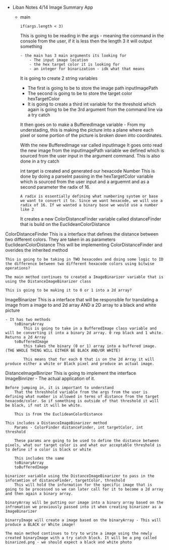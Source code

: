 - Liban Notes 
4/14
Image Summary App
    -   main

            if(args.length < 3)
        This is going to be reading in the args - meaning the command in the console from the user, if it is less then the length 3 it will output something

            - the main has 3 main arguments its looking for
                - The input image location
                - the hex target color it is looking for
                - an integer for binarization - idk what that means 

        It is going to create 2 string variables 
        -   The first is going to be to store the image path
            inputImagePath
        - The second is going to be to store the target color
            hexTargetColor
        - It is going to create a third int variable for the threshold which again is going to be the 3rd argument from the command line via a try catch 

        It then goes on to make a BufferedImage variable
            -   From my understading, this is making the picture into a plane where each pixel or some portion of the picture is broken down into coordinates. 
        
        With the new BufferedImage var called inputImage
            It goes onto read the new image from the inputImagePath variable we defined which is sourced from the user input in the argument command. This is also done in a try catch 
    
        int target is created and generated our hexacode Number
            This is done by doing a parseInt passing in the hexTargetColor variable which is sourced from the user input and a arguemnt and as a second parameter the radix of 16.
            
            A radix is essentially defining what numbering system or base we want to convert it to. Since we want hexacode, we will use a radix of 16. If we wanted a binary base we would use a number like 2

        It creates a new ColorDistanceFinder variable called distanceFinder that is build on the EuclideanColorDistance

ColorDistanceFinder
    This is a interface that defines the distance between two different colors. They are taken in as parameters
EuclideanColorDistance
    This will be implementing ColorDistanceFinder and overides the inherited method

    This is going to be taking in TWO hexacodes and doing some logic to ID the difference between two different hexacode colors using bitwise operations?

    The main method continues to created a ImageBinarizer variable that is using the DistanceImageBinarizer class

    This is going to be making it to 0 or 1 into a 2d array? 

ImageBinarizer 
    This is a interface that will be responsible for translating a image from a image to and 2d array AND a 2D array to a black and white picture

    - It has two methods
        toBinaryArray
            This is going to take in a BufferedImage class variable and will be converting it into a binary 2d array. 0 rep black and 1 white. Returns a 2d Array
        toBufferedImage
            this takes the binary (0 or 1) array into a buffered image. (THE WHOLE THING WILL EITHER BE BLACK AND/OR WHITE)

            This means that for each 0 that is on the 2d Array it will produce either a white or Black pixel and produce an actual image. 
DistanceImageBinrizer
    This is going to implement the interface ImageBinrizer - The actual application of it.
    
    Before jumping in, it is important to understand
        That the threshhold variable from the args from the user is defining what number is allowed in terms of distance from the target hexacode/color. So if something is outside of that threshold it will be black, if not it will be white. 

        This is from the EuclideanColorDistance

    This includes a DistanceImageBinarizer method 
        Params - ColorFinder distanceFinder, int targetColor, int threshold

        These params are going to be used to define the distance between pixels, what our target color is and what our acceptable threshold is to define if a color is black or white

        This includes the same 
        toBinaryArray
        toBufferedImage

    binarizer variable using the DistanceImageBinarizer to pass in the inforamtion of distanceFinder, targetColor, threshold
        This will hold the information for the specific image that is going to be processed so we can later call for it to become a 2d array and then again a binary array.

    binaryArray will be putting our image into a binary array based on the infromation we previously passed into it when creating binarizer as a ImageBinarizer

    binarryImage will create a image based on the binaryArray - This will produce a BLACK or White image! 

    The main method continues to try to write a image using the newly created binaryImage with a try catch block. It will be a png called binarized.png - we should expect a black and white photo
    

